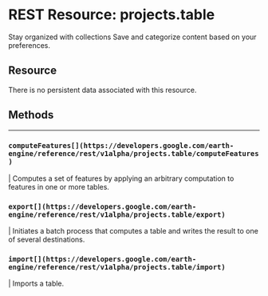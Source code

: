  
#  REST Resource: projects.table
Stay organized with collections  Save and categorize content based on your preferences. 
## Resource
There is no persistent data associated with this resource.
## Methods  
---  
### `computeFeatures[](https://developers.google.com/earth-engine/reference/rest/v1alpha/projects.table/computeFeatures)`
|  Computes a set of features by applying an arbitrary computation to features in one or more tables.  
### `export[](https://developers.google.com/earth-engine/reference/rest/v1alpha/projects.table/export)`
|  Initiates a batch process that computes a table and writes the result to one of several destinations.  
### `import[](https://developers.google.com/earth-engine/reference/rest/v1alpha/projects.table/import)`
|  Imports a table.  
